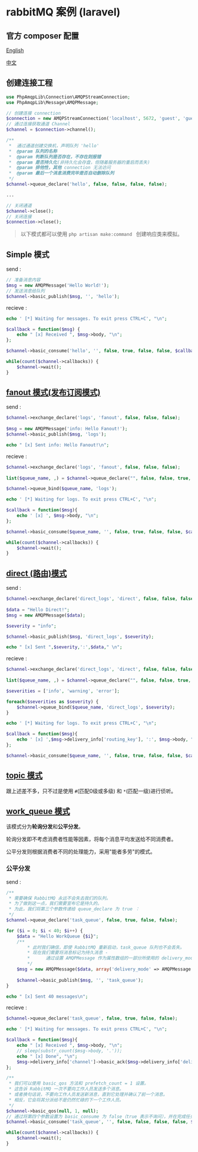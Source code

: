 # rabbitMQ 案例 (laravel)

## 官方 composer 配置

[English](https://www.rabbitmq.com/tutorials/tutorial-one-php.html)

[中文](https://learnku.com/articles/9117/rabbitmq-entry-work-queue)

## 创建连接工程

```php
use PhpAmqpLib\Connection\AMQPStreamConnection;
use PhpAmqpLib\Message\AMQPMessage;

// 创建连接 connection
$connection = new AMQPStreamConnection('localhost', 5672, 'guest', 'guest');
// 通过连接获取通道 Channel
$channel = $connection->channel();

/** 
 *  通过通道创建交换机，声明队列 'hello'
 *  @param 队列的名称
 *  @param 判断队列是否存在，不存在则报错
 *  @param 是否持久化(非持久化会存盘，但随着服务器的重启而丢失)
 *  @param 排他性，其他 connection 无法访问
 *  @param 最后一个消息消费完毕是否自动删除队列
 */
$channel->queue_declare('hello', false, false, false, false);

...

// 关闭通道
$channel->close();
// 关闭连接
$connection->close();
```

> 以下模式都可以使用 `php artisan make:command ` 创建响应类来模拟。

## Simple 模式

send :

```php
// 准备消息内容
$msg = new AMQPMessage('Hello World!');
// 发送消息给队列
$channel->basic_publish($msg, '', 'hello');
```

recieve :

```php
echo ' [*] Waiting for messages. To exit press CTRL+C', "\n";

$callback = function($msg) {
    echo " [x] Received ", $msg->body, "\n";
};

$channel->basic_consume('hello', '', false, true, false, false, $callback);

while(count($channel->callbacks)) {
    $channel->wait();
}
```


## [fanout 模式(发布订阅模式)](https://learnku.com/articles/9175/rabbitmq-introduction-publish-subscribe)

send :

```php
$channel->exchange_declare('logs', 'fanout', false, false, false);
        
$msg = new AMQPMessage('info: Hello Fanout!');
$channel->basic_publish($msg, 'logs');

echo " [x] Sent info: Hello Fanout!\n";
```

recieve :

```php
$channel->exchange_declare('logs', 'fanout', false, false, false);
        
list($queue_name, ,) = $channel->queue_declare("", false, false, true, false);

$channel->queue_bind($queue_name, 'logs');

echo ' [*] Waiting for logs. To exit press CTRL+C', "\n";

$callback = function($msg){
    echo ' [x] ', $msg->body, "\n";
};

$channel->basic_consume($queue_name, '', false, true, false, false, $callback);

while(count($channel->callbacks)) {
    $channel->wait();
}
```


## [direct (路由)模式](https://learnku.com/articles/9177/rabbitmq-primer-routing)

send :

```php
$channel->exchange_declare('direct_logs', 'direct', false, false, false);
        
$data = "Hello Direct!";
$msg = new AMQPMessage($data);

$severity = "info";

$channel->basic_publish($msg, 'direct_logs', $severity);

echo " [x] Sent ",$severity,':',$data," \n";
```

recieve :

```php
$channel->exchange_declare('direct_logs', 'direct', false, false, false);
        
list($queue_name, ,) = $channel->queue_declare("", false, false, true, false);

$severities = ['info', 'warning', 'error'];

foreach($severities as $severity) {
    $channel->queue_bind($queue_name, 'direct_logs', $severity);
}

echo ' [*] Waiting for logs. To exit press CTRL+C', "\n";

$callback = function($msg){
    echo ' [x] ',$msg->delivery_info['routing_key'], ':', $msg->body, "\n";
};

$channel->basic_consume($queue_name, '', false, true, false, false, $callback);
```

## [topic 模式](https://learnku.com/articles/9215/rabbitmq-introduction-topic)

跟上述差不多，只不过是使用 `#`(匹配0级或多级) 和 `*`(匹配一级)进行侦听。

## [work_queue 模式](https://learnku.com/articles/9117/rabbitmq-entry-work-queue)

该模式分为**轮询分发**和**公平分发**。

轮询分发即不考虑消费者性能等因素，将每个消息平均发送给不同消费者。

公平分发则根据消费者不同的处理能力，采用"能者多劳"的模式。

### 公平分发

send : 

```php
/**
 * 需要确保 RabbitMQ 永远不会失去我们的队列。
 * 为了做到这一点，我们需要宣布它是持久的。
 * 为此，我们将第三个参数传递给 queue_declare 为 true ：
 */
$channel->queue_declare('task_queue', false, true, false, false);

for ($i = 0; $i < 40; $i++) {
    $data = "Hello WorkQueue {$i}";
    /**
        * 此时我们确信，即使 RabbitMQ 重新启动，task_queue 队列也不会丢失。
        * 现在我们需要将消息标记为持久消息 - 
        *      通过设置 AMQPMessage 作为属性数组的一部分所使用的 delivery_mode = 2 消息属性。
        */
    $msg = new AMQPMessage($data, array('delivery_mode' => AMQPMessage::DELIVERY_MODE_PERSISTENT));
    
    $channel->basic_publish($msg, '', 'task_queue');
}

echo " [x] Sent 40 messages\n";
```

recieve :

```php
$channel->queue_declare('task_queue', false, true, false, false);

echo ' [*] Waiting for messages. To exit press CTRL+C', "\n";

$callback = function($msg){
    echo " [x] Received ", $msg->body, "\n";
    // sleep(substr_count($msg->body, '.'));
    echo " [x] Done", "\n";
    $msg->delivery_info['channel']->basic_ack($msg->delivery_info['delivery_tag']);
};

/**
 * 我们可以使用 basic_qos 方法和 prefetch_count = 1 设置。
 * 这告诉 RabbitMQ 一次不要向工作人员发送多个消息。
 * 或者换句话说，不要向工作人员发送新消息，直到它处理并确认了前一个消息。
 * 相反，它会将其分派给不是仍然忙碌的下一个工作人员。
 */
$channel->basic_qos(null, 1, null);
// 通过将第四个参数设置为 basic_consume 为 false（true 表示不询问），并在完成任务后向工作人员发送适当的确认
$channel->basic_consume('task_queue', '', false, false, false, false, $callback);

while(count($channel->callbacks)) {
    $channel->wait();
}
```